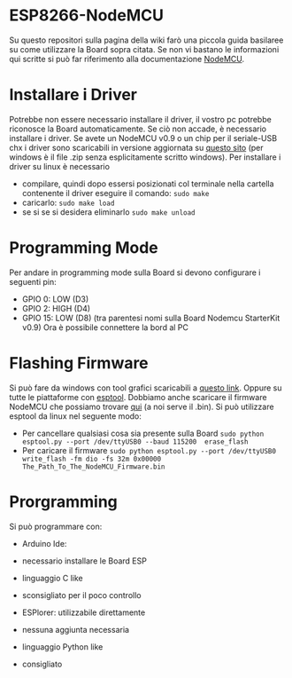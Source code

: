 # ESP8266-NodeMCU
Su questo repositori sulla pagina della wiki farò una piccola guida basilaree su come utilizzare la Board sopra citata.
Se non vi bastano le informazioni qui scritte si può far riferimento alla documentazione [NodeMCU](http://nodemcu.readthedocs.io/en/master/).

# Installare i Driver
Potrebbe non essere necessario installare il driver, il vostro pc potrebbe riconosce la Board automaticamente.
Se ciò non accade, è necessario installare i driver. Se avete un NodeMCU v0.9 o un chip per il seriale-USB chx i driver sono scaricabili in versione aggiornata su [questo sito](http://www.wch.cn/download/CH341SER_LINUX_ZIP.html) (per windows è il file .zip senza esplicitamente scritto windows).
Per installare i driver su linux è necessario 
* compilare, quindi dopo essersi posizionati col terminale nella cartella contenente il driver eseguire il comando:
`sudo make`
* caricarlo:
`sudo make load`
* se si se si desidera eliminarlo
`sudo make unload`

# Programming Mode
Per andare in programming mode sulla Board si devono configurare i seguenti pin:
* GPIO 0: LOW (D3)
* GPIO 2: HIGH (D4)
* GPIO 15: LOW (D8)
(tra parentesi nomi sulla Board Nodemcu StarterKit v0.9)
Ora è possibile connettere la bord al PC

# Flashing Firmware
Si può fare da windows con tool grafici scaricabili a [questo link](https://github.com/nodemcu/nodemcu-flasher). Oppure su tutte le piattaforme con [esptool](https://github.com/espressif/esptool).
Dobbiamo anche scaricare il firmware NodeMCU che possiamo trovare [qui](https://github.com/nodemcu/nodemcu-firmware/releases) (a noi serve il .bin).
Si può utilizzare esptool da linux nel seguente modo:
* Per cancellare qualsiasi cosa sia presente sulla Board
`sudo python esptool.py --port /dev/ttyUSB0 --baud 115200  erase_flash`
* Per caricare il firmware
`sudo python esptool.py --port /dev/ttyUSB0  write_flash -fm dio -fs 32m 0x00000 The_Path_To_The_NodeMCU_Firmware.bin`

# Prorgramming
Si può programmare con:
* Arduino Ide: 
 * necessario installare le Board ESP 
 * linguaggio C like
 * sconsigliato per il poco controllo 

* ESPlorer: utilizzabile direttamente
 * nessuna aggiunta necessaria
 * linguaggio Python like
 * consigliato
